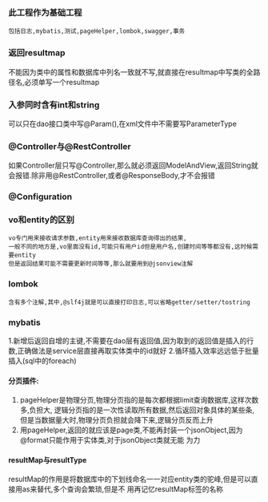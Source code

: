 ### 此工程作为基础工程
    包括日志,mybatis,测试,pageHelper,lombok,swagger,事务
### 返回resultmap
  不能因为类中的属性和数据库中列名一致就不写,就直接在resultmap中写类的全路径名,必须单写一个resultmap
### 入参同时含有int和string
可以只在dao接口类中写@Param(),在xml文件中不需要写ParameterType
### @Controller与@RestController
如果Controller层只写@Controller,那么就必须返回ModelAndView,返回String就会报错.除非用@RestController,或者@ResponseBody,才不会报错
### @Configuration

### vo和entity的区别
    vo专门用来接收请求参数,entity用来接收数据库查询得出的结果,
    一般不同的地方是,vo里面没有id,可能只有用户id但是用户名,创建时间等等都没有,这时候需要entity
    但是返回结果可能不需要更新时间等等,那么就要用到@jsonview注解
### lombok
    含有多个注解,其中,@slf4j就是可以直接打印日志,可以省略getter/setter/tostring
### mybatis
1.新增后返回自增的主键,不需要在dao层有返回值,因为取到的返回值是插入的行数,正确做法是service层直接再取实体类中的id就好
2.循环插入效率远远低于批量插入(sql中的foreach)
#### 分页插件:
1. pageHelper是物理分页,物理分页指的是每次都根据limit查询数据库,这样次数多,负担大,
逻辑分页指的是一次性读取所有数据,然后返回对象具体的某些条,但是当数据量大时,物理分页负担就会降下来,逻辑分页反而上升
2. 用pageHelper,返回的就应该是page类,不能再封装一个jsonObject,因为@format只能作用于实体类,对于jsonObject类就无能
为力
#### resultMap与resultType
resultMap的作用是将数据库中的下划线命名一一对应entity类的驼峰,但是可以直接用as来替代,多个查询会繁琐,但是不
用再记忆resultMap标签的名称
    
